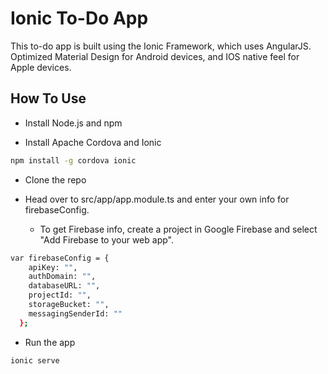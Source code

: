 # Ionic To-Do App
This to-do app is built using the Ionic Framework, which uses AngularJS. <br>
Optimized Material Design for Android devices, and IOS native feel for Apple devices.

## How To Use

* Install Node.js and npm

* Install Apache Cordova and Ionic

```bash
npm install -g cordova ionic
```
* Clone the repo <br>

* Head over to src/app/app.module.ts and enter your own info for firebaseConfig.
  * To get Firebase info, create a project in Google Firebase and select "Add Firebase to your web app".

```bash
var firebaseConfig = {
    apiKey: "",
    authDomain: "",
    databaseURL: "",
    projectId: "",
    storageBucket: "",
    messagingSenderId: ""
  };
  ```

* Run the app

```bash
ionic serve
```


